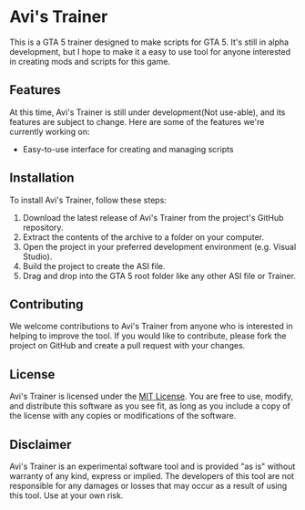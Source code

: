 # Avi's Trainer

This is a GTA 5 trainer designed to make scripts for GTA 5. It's still in alpha development, but I hope to make it a easy to use tool for anyone interested in creating mods and scripts for this game.

## Features

At this time, Avi's Trainer is still under development(Not use-able), and its features are subject to change. Here are some of the features we're currently working on:

- Easy-to-use interface for creating and managing scripts

## Installation

To install Avi's Trainer, follow these steps:

1. Download the latest release of Avi's Trainer from the project's GitHub repository.
2. Extract the contents of the archive to a folder on your computer.
3. Open the project in your preferred development environment (e.g. Visual Studio).
4. Build the project to create the ASI file.
5. Drag and drop into the GTA 5 root folder like any other ASI file or Trainer.

## Contributing

We welcome contributions to Avi's Trainer from anyone who is interested in helping to improve the tool. If you would like to contribute, please fork the project on GitHub and create a pull request with your changes.

## License

Avi's Trainer is licensed under the [MIT License](https://opensource.org/licenses/MIT). You are free to use, modify, and distribute this software as you see fit, as long as you include a copy of the license with any copies or modifications of the software.

## Disclaimer

Avi's Trainer is an experimental software tool and is provided "as is" without warranty of any kind, express or implied. The developers of this tool are not responsible for any damages or losses that may occur as a result of using this tool. Use at your own risk.
